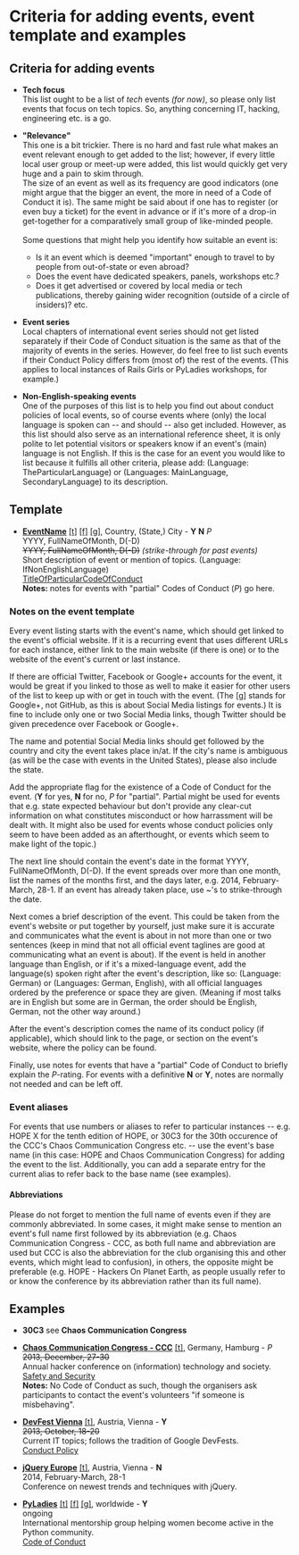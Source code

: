 # Criteria for adding events, event template and examples


## Criteria for adding events

* **Tech focus**<br>
This list ought to be a list of *tech* events *(for now)*, so please only list events that focus on tech topics. So, anything concerning IT, hacking, engineering etc. is a go.

* **"Relevance"**<br>
This one is a bit trickier. There is no hard and fast rule what makes an event relevant enough to get added to the list; however, if every little local user group or meet-up were added, this list would quickly get very huge and a pain to skim through.<br>
The size of an event as well as its frequency are good indicators (one might argue that the bigger an event, the more in need of a Code of Conduct it is). The same might be said about if one has to register (or even buy a ticket) for the event in advance or if it's  more of a drop-in get-together for a comparatively small group of like-minded people.<br><br>
Some questions that might help you identify how suitable an event is:
    * Is it an event which is deemed "important" enough to travel to by people from out-of-state or even abroad?
    * Does the event have dedicated speakers, panels, workshops etc.?
    * Does it get advertised or covered by local media or tech publications, thereby gaining wider recognition (outside of a circle of insiders)? etc.<br>

* **Event series**<br>
Local chapters of international event series should not get listed separately if their Code of Conduct situation is the same as that of the majority of events in the series. However, do feel free to list such events if their Conduct Policy differs from (most of) the rest of the events. (This applies to local instances of Rails Girls or PyLadies workshops, for example.)

* **Non-English-speaking events**<br>
One of the purposes of this list is to help you find out about conduct policies of local events, so of course events where (only) the local language is spoken can -- and should -- also get included. However, as this list should also serve as an international reference sheet, it is only polite to let potential visitors or speakers know if an event's (main) language is not English. If this is the case for an event you would like to list because it fulfills all other criteria, please add: (Language: TheParticularLanguage) or (Languages: MainLanguage, SecondaryLanguage) to its description.


## Template

* **[EventName](http://website.com/)** [[t]](https://twitter.com/eventtwitter) [[f]](https://facebook.com/eventfacebook) [[g]](https://plus.google.com/eventgoogleplus), Country, (State,) City - **Y** **N** *P*<br>
YYYY, FullNameOfMonth, D(-D)<br>
~~YYYY, FullNameOfMonth, D(-D)~~ *(strike-through for past events)*<br>
Short description of event or mention of topics. (Language: IfNonEnglishLanguage)<br>
[TitleOfParticularCodeOfConduct](http://website.com/codeofconduct)<br> 
**Notes:** notes for events with "partial" Codes of Conduct (*P*) go here.

### Notes on the event template

Every event listing starts with the event's name, which should get linked to the event's official website. If it is a recurring event that uses different URLs for each instance, either link to the main website (if there is one) or to the website of the event's current or last instance.

If there are official Twitter, Facebook or Google+ accounts for the event, it would be great if you linked to those as well to make it easier for other users of the list to keep up with or get in touch with the event. (The [g] stands for Google+, not GitHub, as this is about Social Media listings for events.) It is fine to include only one or two Social Media links, though Twitter should be given precedence over Facebook or Google+.

The name and potential Social Media links should get followed by the country and city the event takes place in/at. If the city's name is ambiguous (as will be the case with events in the United States), please also include the state.

Add the appropriate flag for the existence of a Code of Conduct for the event. (**Y** for yes, **N** for no, *P* for "partial". Partial might be used for events that e.g. state expected behaviour but don't provide any clear-cut information on what constitutes misconduct or how harrassment will be dealt with. It might also be used for events whose conduct policies only seem to have been added as an afterthought, or events which seem to make light of the topic.)

The next line should contain the event's date in the format YYYY, FullNameOfMonth, D(-D). If the event spreads over more than one month, list the names of the months first, and the days later, e.g. 2014, February-March, 28-1. If an event has already taken place, use ~'s to strike-through the date.

Next comes a brief description of the event. This could be taken from the event's website or put together by yourself, just make sure it is accurate and communicates what the event is about in not more than one or two sentences (keep in mind that not all official event taglines are good at communicating what an event is about). If the event is held in another language than English, or if it's a mixed-language event, add the language(s) spoken right after the event's description, like so: (Language: German) or (Languages: German, English), with all official languages ordered by the preference or space they are given. (Meaning if most talks are in English but some are in German, the order should be English, German, not the other way around.)

After the event's description comes the name of its conduct policy (if applicable), which should link to the page, or section on the event's website, where the policy can be found.

Finally, use notes for events that have a "partial" Code of Conduct to briefly explain the *P*-rating. For events with a definitive **N** or **Y**, notes are normally not needed and can be left off.

### Event aliases
For events that use numbers or aliases to refer to particular instances -- e.g. HOPE X for the tenth edition of HOPE, or 30C3 for the 30th occurence of the CCC's Chaos Communication Congress etc. -- use the event's base name (in this case: HOPE and Chaos Communication Congress) for adding the event to the list. Additionally, you can add a separate entry for the current alias to refer back to the base name (see examples).


#### Abbreviations
Please do not forget to mention the full name of events even if they are commonly abbreviated. In some cases, it might make sense to mention an event's full name first followed by its abbreviation (e.g. Chaos Communication Congress - CCC, as both full name and abbreviation are used but CCC is also the abbreviation for the club organising this and other events, which might lead to confusion), in others, the opposite might be preferable (e.g. HOPE - Hackers On Planet Earth, as people usually refer to or know the conference by its abbreviation rather than its full name).



## Examples

* **30C3** see **Chaos Communication Congress**

* **[Chaos Communication Congress - CCC](https://events.ccc.de/congress/2013/wiki/Main_Page)** [[t]](https://twitter.com/ccc), Germany, Hamburg - *P*<br>
~~2013, December, 27-30~~<br>
Annual hacker conference on (information) technology and society.<br>
[Safety and Security](https://events.ccc.de/congress/2013/wiki/Static:Safety_and_Security)<br>
**Notes:** No Code of Conduct as such, though the organisers ask participants to contact the event's volunteers "if someone is misbehaving".

* **[DevFest Vienna](http://www.devfest.at/)** [[t]](https://twitter.com/DevFestVienna), Austria, Vienna - **Y**<br>
~~2013, October, 18-20~~<br>
Current IT topics; follows the tradition of Google DevFests.<br>
[Conduct Policy](http://www.devfest.at/policy)

* **[jQuery Europe](http://www.gentics.com/jquery-eu-2014/page/2014/eu.html)** [[t]](https://www.twitter.com/jqueryeurope), Austria, Vienna - **N**<br>
2014, February-March, 28-1<br>
Conference on newest trends and techniques with jQuery.<br>

* **[PyLadies](http://www.pyladies.com/)** [[t]](https://twitter.com/eventtwitter) [[f]](https://www.facebook.com/pyladies) [[g]](https://plus.google.com/communities/108807002736066163985), worldwide - **Y**<br>
ongoing<br>
International mentorship group helping women become active in the Python community.<br>
[Code of Conduct](http://www.pyladies.com/CodeOfConduct/)<br> 


